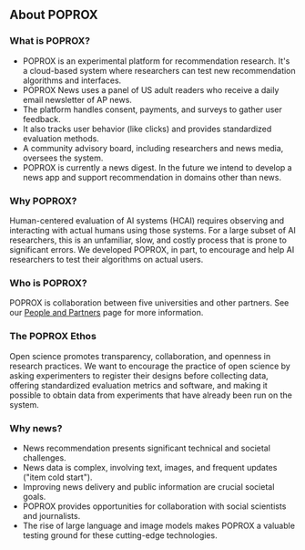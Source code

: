 ## About POPROX
### What is POPROX?

- POPROX is an experimental platform for recommendation research. It's a cloud-based system where researchers can test new recommendation algorithms and interfaces.
- POPROX News uses a panel of US adult readers who receive a daily email newsletter of AP news.
- The platform handles consent, payments, and surveys to gather user feedback.
- It also tracks user behavior (like clicks) and provides standardized evaluation methods.
- A community advisory board, including researchers and news media, oversees the system.
- POPROX is currently a news digest. In the future we intend to develop a news app and support recommendation in domains other than news.

### Why POPROX?

Human-centered evaluation of AI systems (HCAI) requires observing and interacting with actual humans using those systems.  For a large subset of AI researchers, this is an unfamiliar, slow, and costly process that is prone to significant errors. We developed POPROX, in part, to encourage and help AI researchers to test their algorithms on actual users.

### Who is POPROX?

POPROX is collaboration between five universities and other partners. See our [People and Partners](/people) page for more information.

### The POPROX Ethos

Open science promotes transparency, collaboration, and openness in research practices. We want to encourage the practice of open science by asking experimenters to register their designs before collecting data, offering standardized evaluation metrics and software, and making it possible to obtain data from experiments that have already been run on the system.

### Why news?
- News recommendation presents significant technical and societal challenges.
- News data is complex, involving text, images, and frequent updates ("item cold start").
- Improving news delivery and public information are crucial societal goals.
- POPROX provides opportunities for collaboration with social scientists and journalists.
- The rise of large language and image models makes POPROX a valuable testing ground for these cutting-edge technologies.
